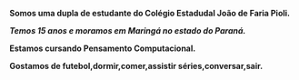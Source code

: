 <p><b>Somos uma dupla de estudante do Colégio Estadudal João de Faria Pioli.</p></b>
<p><i><b>Temos 15 anos e moramos em Maringá no estado do Paraná.</p></i></b>
<p><b>Estamos cursando Pensamento Computacional.</p></b>
<p><b>Gostamos de futebol,dormir,comer,assistir séries,conversar,sair.</p></b>
